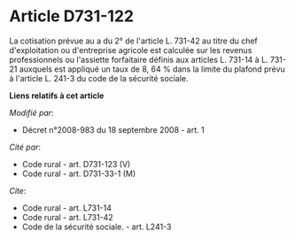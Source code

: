 # Article D731-122

La cotisation prévue au a du 2° de l'article L. 731-42 au titre du chef d'exploitation ou d'entreprise agricole est calculée
sur les revenus professionnels ou l'assiette forfaitaire définis aux articles L. 731-14 à L. 731-21 auxquels est appliqué un
taux de 8, 64 % dans la limite du plafond prévu à l'article L. 241-3 du code de la sécurité sociale.

**Liens relatifs à cet article**

_Modifié par_:

  - Décret n°2008-983 du 18 septembre 2008 - art. 1

_Cité par_:

  - Code rural - art. D731-123 (V)
  - Code rural - art. D731-33-1 (M)

_Cite_:

  - Code rural - art. L731-14
  - Code rural - art. L731-42
  - Code de la sécurité sociale. - art. L241-3

